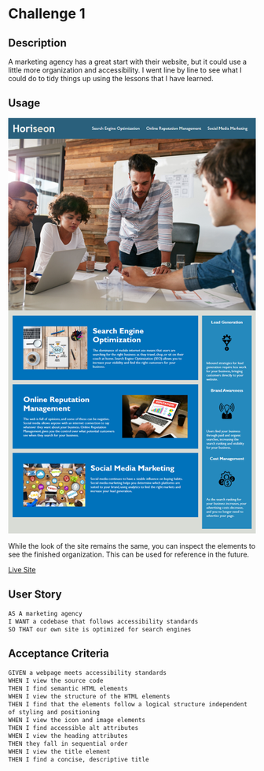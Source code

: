 # Challenge 1

## Description

A marketing agency has a great start with their website, but it could use a little more organization and accessibility. I went line by line to see what I could do to tidy things up using the lessons that I have learned. 

## Usage

![a marketing website with the header Horiseon on the top left and navigation links on the far right. Below it shows four people in a meeting room.](./assets/images/screenshot.png)

While the look of the site remains the same, you can inspect the elements to see the finished organization. This can be used for reference in the future. 

<a href="https://ivysmac.github.io/challenge-1">Live Site</a>

## User Story

```
AS A marketing agency
I WANT a codebase that follows accessibility standards
SO THAT our own site is optimized for search engines
```

## Acceptance Criteria

```
GIVEN a webpage meets accessibility standards
WHEN I view the source code
THEN I find semantic HTML elements
WHEN I view the structure of the HTML elements
THEN I find that the elements follow a logical structure independent of styling and positioning
WHEN I view the icon and image elements
THEN I find accessible alt attributes
WHEN I view the heading attributes
THEN they fall in sequential order
WHEN I view the title element
THEN I find a concise, descriptive title
```